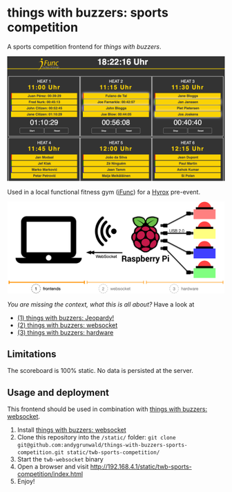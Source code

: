 # things with buzzers: sports competition

A sports competition frontend for _things with buzzers_.

<p align="center">
  <img src="images/scoreboard.png" title="The scoreboard" alt="The scoreboard">
</p>

Used in a local functional fitness gym ([iFunc](https://www.ifunc.de/)) for a [Hyrox](https://hyrox.com/) pre-event.

<p align="center">
  <img src="images/buzzer-setup-frontends.png" title="The finished product: Four buzzers, a Raspberry Pi incl. hat" alt="The finished product: Four buzzers, a Raspberry Pi incl. hat">
</p>

_You are missing the context, what this is all about?_
Have a look at

* [(1) things with buzzers: Jeopardy!](https://github.com/andygrunwald/things-with-buzzers-jeopardy)
* [(2) things with buzzers: websocket](https://github.com/andygrunwald/things-with-buzzers-websocket)
* [(3) things with buzzers: hardware](https://github.com/andygrunwald/things-with-buzzers-hardware)

## Limitations

The scoreboard is 100% static.
No data is persisted at the server.

## Usage and deployment

This frontend should be used in combination with [things with buzzers: websocket](https://github.com/andygrunwald/things-with-buzzers-websocket).

1. Install [things with buzzers: websocket](https://github.com/andygrunwald/things-with-buzzers-websocket)
2. Clone this repository into the `/static/` folder: `git clone git@github.com:andygrunwald/things-with-buzzers-sports-competition.git static/twb-sports-competition/`
3. Start the `twb-websocket` binary
4. Open a browser and visit http://192.168.4.1/static/twb-sports-competition/index.html
5. Enjoy!